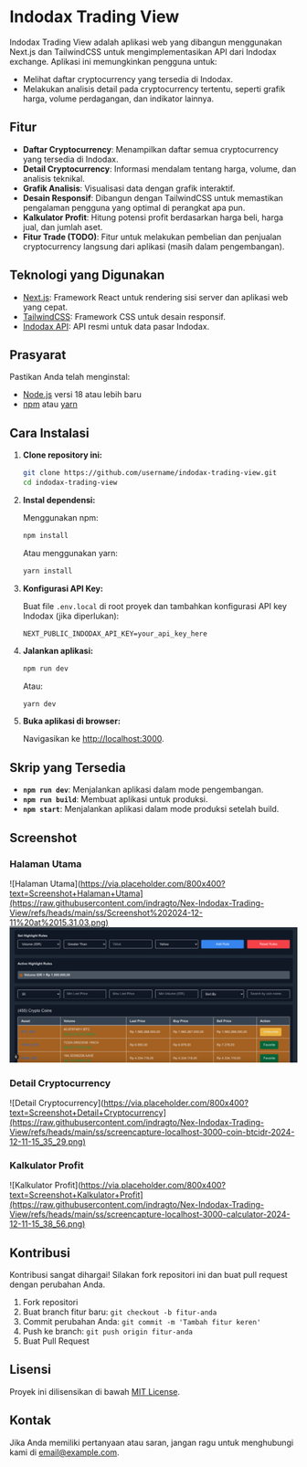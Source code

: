 # Indodax Trading View

Indodax Trading View adalah aplikasi web yang dibangun menggunakan Next.js dan TailwindCSS untuk mengimplementasikan API dari Indodax exchange. Aplikasi ini memungkinkan pengguna untuk:

- Melihat daftar cryptocurrency yang tersedia di Indodax.
- Melakukan analisis detail pada cryptocurrency tertentu, seperti grafik harga, volume perdagangan, dan indikator lainnya.

## Fitur

- **Daftar Cryptocurrency**: Menampilkan daftar semua cryptocurrency yang tersedia di Indodax.
- **Detail Cryptocurrency**: Informasi mendalam tentang harga, volume, dan analisis teknikal.
- **Grafik Analisis**: Visualisasi data dengan grafik interaktif.
- **Desain Responsif**: Dibangun dengan TailwindCSS untuk memastikan pengalaman pengguna yang optimal di perangkat apa pun.
- **Kalkulator Profit**: Hitung potensi profit berdasarkan harga beli, harga jual, dan jumlah aset.
- **Fitur Trade (TODO)**: Fitur untuk melakukan pembelian dan penjualan cryptocurrency langsung dari aplikasi (masih dalam pengembangan).

## Teknologi yang Digunakan

- [Next.js](https://nextjs.org/): Framework React untuk rendering sisi server dan aplikasi web yang cepat.
- [TailwindCSS](https://tailwindcss.com/): Framework CSS untuk desain responsif.
- [Indodax API](https://github.com/btcid/indodax-official-api-docs): API resmi untuk data pasar Indodax.

## Prasyarat

Pastikan Anda telah menginstal:

- [Node.js](https://nodejs.org/) versi 18 atau lebih baru
- [npm](https://www.npmjs.com/) atau [yarn](https://yarnpkg.com/)

## Cara Instalasi

1. **Clone repository ini:**

   ```bash
   git clone https://github.com/username/indodax-trading-view.git
   cd indodax-trading-view
   ```

2. **Instal dependensi:**

   Menggunakan npm:

   ```bash
   npm install
   ```

   Atau menggunakan yarn:

   ```bash
   yarn install
   ```

3. **Konfigurasi API Key:**

   Buat file `.env.local` di root proyek dan tambahkan konfigurasi API key Indodax (jika diperlukan):

   ```env
   NEXT_PUBLIC_INDODAX_API_KEY=your_api_key_here
   ```

4. **Jalankan aplikasi:**

   ```bash
   npm run dev
   ```

   Atau:

   ```bash
   yarn dev
   ```

5. **Buka aplikasi di browser:**

   Navigasikan ke [http://localhost:3000](http://localhost:3000).

## Skrip yang Tersedia

- **`npm run dev`**: Menjalankan aplikasi dalam mode pengembangan.
- **`npm run build`**: Membuat aplikasi untuk produksi.
- **`npm start`**: Menjalankan aplikasi dalam mode produksi setelah build.

## Screenshot

### Halaman Utama

![Halaman Utama](https://via.placeholder.com/800x400?text=Screenshot+Halaman+Utama](https://raw.githubusercontent.com/indragto/Nex-Indodax-Trading-View/refs/heads/main/ss/Screenshot%202024-12-11%20at%2015.31.03.png)
![Halaman Utama 2](https://raw.githubusercontent.com/indragto/Nex-Indodax-Trading-View/refs/heads/main/ss/Screenshot%202024-12-11%20at%2015.31.35.png)

### Detail Cryptocurrency

![Detail Cryptocurrency](https://via.placeholder.com/800x400?text=Screenshot+Detail+Cryptocurrency](https://raw.githubusercontent.com/indragto/Nex-Indodax-Trading-View/refs/heads/main/ss/screencapture-localhost-3000-coin-btcidr-2024-12-11-15_35_29.png)

### Kalkulator Profit

![Kalkulator Profit](https://via.placeholder.com/800x400?text=Screenshot+Kalkulator+Profit](https://raw.githubusercontent.com/indragto/Nex-Indodax-Trading-View/refs/heads/main/ss/screencapture-localhost-3000-calculator-2024-12-11-15_38_56.png)

## Kontribusi

Kontribusi sangat dihargai! Silakan fork repositori ini dan buat pull request dengan perubahan Anda.

1. Fork repositori
2. Buat branch fitur baru: `git checkout -b fitur-anda`
3. Commit perubahan Anda: `git commit -m 'Tambah fitur keren'`
4. Push ke branch: `git push origin fitur-anda`
5. Buat Pull Request

## Lisensi

Proyek ini dilisensikan di bawah [MIT License](LICENSE).

## Kontak

Jika Anda memiliki pertanyaan atau saran, jangan ragu untuk menghubungi kami di [email@example.com](mailto:email@example.com).

